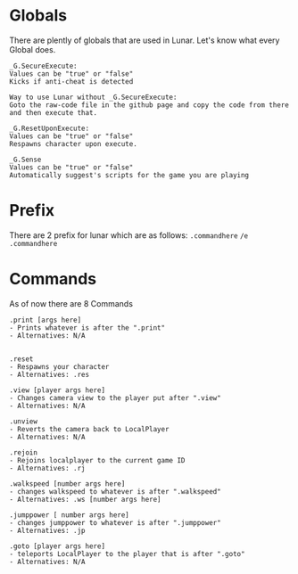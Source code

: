 # Globals
There are plently of globals that are used in Lunar. Let's know what every Global does.
```
_G.SecureExecute:
Values can be "true" or "false"
Kicks if anti-cheat is detected

Way to use Lunar without _G.SecureExecute:
Goto the raw-code file in the github page and copy the code from there and then execute that.

```

```
_G.ResetUponExecute:
Values can be "true" or "false"
Respawns character upon execute.

```

```
_G.Sense 
Values can be "true" or "false"
Automatically suggest's scripts for the game you are playing

```

# Prefix

There are 2 prefix for lunar which are as follows:
``.commandhere``
``/e .commandhere``


# Commands

As of now there are 8 Commands
``` 
.print [args here]
- Prints whatever is after the ".print"
- Alternatives: N/A


.reset
- Respawns your character
- Alternatives: .res

.view [player args here]
- Changes camera view to the player put after ".view"
- Alternatives: N/A

.unview
- Reverts the camera back to LocalPlayer
- Alternatives: N/A

.rejoin
- Rejoins localplayer to the current game ID
- Alternatives: .rj

.walkspeed [number args here]
- changes walkspeed to whatever is after ".walkspeed"
- Alternatives: .ws [number args here]

.jumppower [ number args here]
- changes jumppower to whatever is after ".jumppower"
- Alternatives: .jp

.goto [player args here]
- teleports LocalPlayer to the player that is after ".goto"
- Alternatives: N/A
